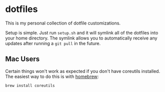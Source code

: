 # dotfiles

This is my personal collection of dotfile customizations.

Setup is simple. Just run `setup.sh` and it will symlink all of the dotfiles into your home directory. The symlink allows you to automatically receive any updates after running a `git pull` in the future.

## Mac Users
Certain things won't work as expected if you don't have coreutils installed. The easiest way to do this is with [homebrew](https://brew.sh/):
```
brew install coreutils
```
